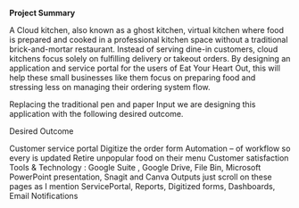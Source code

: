 **Project Summary**

A Cloud kitchen, also known as a ghost kitchen, virtual kitchen where food is prepared and cooked in a professional kitchen space without a traditional brick-and-mortar restaurant. Instead of serving dine-in customers, cloud kitchens focus solely on fulfilling delivery or takeout orders. By designing an application and service portal for the users of Eat Your Heart Out, this will help these small businesses like them focus on preparing food and stressing less on managing their ordering system flow.

Replacing the traditional pen and paper Input we are designing this application with the following desired outcome.

Desired Outcome

Customer service portal Digitize the order form Automation – of workflow so every is updated Retire unpopular food on their menu Customer satisfaction Tools & Technology : Google Suite , Google Drive, File Bin, Microsoft PowerPoint presentation, Snagit and Canva Outputs just scroll on these pages as I mention ServicePortal, Reports, Digitized forms, Dashboards, Email Notifications
